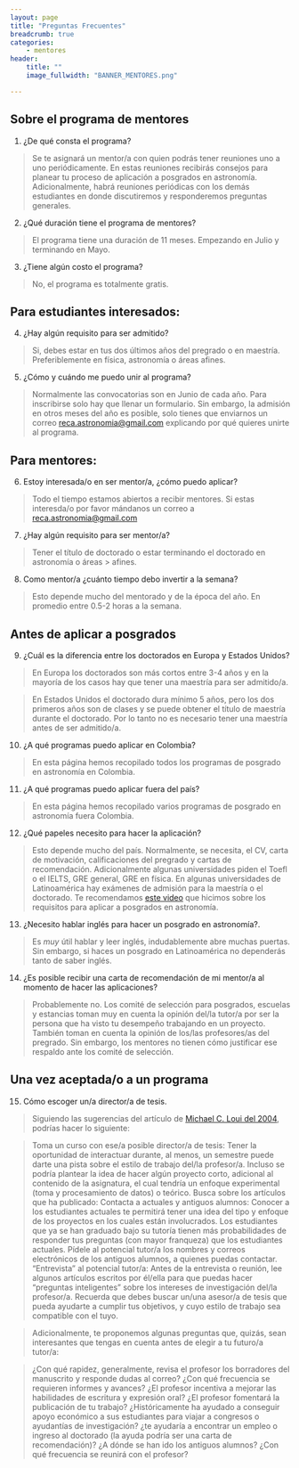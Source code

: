 ```yaml
---
layout: page
title: "Preguntas Frecuentes"
breadcrumb: true
categories:
    - mentores
header:
    title: ""
    image_fullwidth: "BANNER_MENTORES.png"

---
```




## Sobre el programa de mentores


1. ¿De qué consta el programa?

>  Se te asignará un mentor/a con quien podrás tener reuniones uno a uno periódicamente.
  En estas reuniones recibirás consejos para planear tu proceso de
  aplicación a posgrados en astronomía.  Adicionalmente, habrá reuniones
  periódicas con los demás estudiantes en donde discutiremos y responderemos
  preguntas generales.

2. ¿Qué duración tiene el programa de mentores?

> El programa tiene una duración de 11 meses. Empezando en Julio y terminando en
Mayo.    

3. ¿Tiene algún costo el programa?

> No, el programa es totalmente gratis.

## Para estudiantes interesados:

4. ¿Hay algún requisito para ser admitido?

> Si, debes estar en tus dos últimos años del pregrado o en maestría.
 Preferiblemente en física, astronomía o áreas afines.  


5. ¿Cómo y cuándo me puedo unir al programa?

>Normalmente las convocatorias son en Junio de cada año. Para inscribirse solo
hay que llenar un formulario. Sin embargo, la admisión en otros meses del año es
posible, solo tienes que enviarnos un correo reca.astronomia@gmail.com
explicando por qué quieres unirte al programa.


## Para mentores:

6. Estoy interesada/o en ser mentor/a, ¿cómo puedo aplicar?

> Todo el tiempo estamos abiertos a recibir mentores. Si estas interesda/o por favor mándanos un correo a reca.astronomia@gmail.com

7. ¿Hay algún requisito para ser mentor/a?

> Tener el título de doctorado o estar terminando el doctorado en astronomía o áreas > afines.

8. Como mentor/a ¿cuánto tiempo debo invertir a la semana?

> Esto depende mucho del mentorado y de la época del año. En promedio entre 0.5-2 horas a la semana.

## Antes de aplicar a posgrados

9. ¿Cuál es la diferencia entre los doctorados en Europa y Estados Unidos?

> En Europa los doctorados son más cortos entre 3-4 años y en la mayoría de los casos hay que tener una maestría para ser admitido/a.

> En Estados Unidos el doctorado dura mínimo 5 años, pero los dos primeros años son de clases y se puede obtener el título de maestría durante el doctorado. Por
lo tanto no es necesario tener una maestría antes de ser admitido/a.

10.  ¿A qué programas puedo aplicar en Colombia?

> En esta página hemos recopilado todos los programas de posgrado en astronomía en Colombia.

11. ¿A qué programas puedo aplicar fuera del país?

> En esta página hemos recopilado varios programas de posgrado en astronomía fuera Colombia.

12. ¿Qué papeles necesito para hacer la aplicación?

> Esto depende mucho del país. Normalmente, se necesita, el CV, carta de motivación, calificaciones del pregrado y cartas de recomendación. Adicionalmente algunas universidades piden el Toefl o el IELTS, GRE general, GRE en física. En algunas universidades de Latinoamérica hay exámenes de admisión para la maestría o el doctorado. Te recomendamos [este video](https://youtu.be/kpyapzPtX4w) que hicimos sobre los requisitos para aplicar a posgrados en astronomía.

[//]: # (14.  ¿Hay algun formato para el CV?)
[//]: # (15.  ¿Cómo escribir la carta de motivación?)

13.  ¿Necesito hablar inglés para hacer un posgrado en astronomía?.

> Es *muy* útil hablar y leer inglés, indudablemente abre muchas puertas. Sin embargo, si haces un posgrado en Latinoamérica no dependerás tanto de saber inglés.

14. ¿Es posible recibir una carta de recomendación de mi mentor/a al momento de hacer las aplicaciones?

> Probablemente no. Los comité de selección para posgrados, escuelas y estancias
toman muy en cuenta la opinión del/la tutor/a por ser la persona que ha visto tu
desempeño trabajando en un proyecto. También toman en cuenta la opinión de
los/las profesores/as del pregrado. Sin embargo, los mentores no tienen cómo
justificar ese respaldo ante los comité de selección.


 ## Una vez aceptada/o a un programa

[//]: # (17.  Fui admitida/o a un programa de maestría/doctorado pero no tengo beca. Becas en Colombia)


15. Cómo escoger un/a director/a de tesis.

> Siguiendo las sugerencias del artículo de [Michael C. Loui del 2004](https://d32ogoqmya1dw8.cloudfront.net/files/geoethics/getting_started--ethics_resour.pdf), podrías hacer lo siguiente:

> Toma un curso con ese/a posible director/a de tesis: Tener la oportunidad de interactuar durante, al menos, un semestre puede darte una pista sobre el estilo de trabajo del/la profesor/a. Incluso se podría plantear la idea de hacer algún proyecto corto, adicional al contenido de la asignatura, el cual tendría un
enfoque experimental (toma y procesamiento de datos) o teórico.
Busca sobre los artículos que ha publicado:
Contacta a actuales y antiguos alumnos: Conocer a los estudiantes actuales te
permitirá tener una idea del tipo y enfoque de los proyectos en los cuales están
involucrados. Los estudiantes que ya se han graduado bajo su tutoría tienen más probabilidades de responder tus preguntas (con mayor franqueza) que los
estudiantes actuales. Pídele al potencial tutor/a los nombres y correos electrónicos de los antiguos alumnos, a quienes puedas contactar.
“Entrevista” al potencial tutor/a: Antes de la entrevista o reunión, lee algunos
artículos escritos por él/ella para que puedas hacer “preguntas inteligentes”
sobre los intereses de investigación del/la profesor/a. Recuerda que debes
buscar un/una asesor/a de tesis que pueda ayudarte a cumplir tus objetivos, y
cuyo estilo de trabajo sea compatible con el tuyo.

> Adicionalmente, te proponemos algunas preguntas que, quizás, sean interesantes
que tengas en cuenta antes de elegir a tu futuro/a tutor/a:

> ¿Con qué rapidez, generalmente, revisa el profesor los borradores del manuscrito
y responde dudas al correo? ¿Con qué frecuencia se requieren informes y avances?
¿El profesor incentiva a mejorar las habilidades de escritura y expresión oral?
¿El profesor fomentará la publicación de tu trabajo? ¿Históricamente ha ayudado
a conseguir apoyo económico a sus estudiantes para viajar a congresos o
ayudantías de investigación? ¿te ayudaría a encontrar un empleo o ingreso al doctorado (la ayuda podría ser una carta de recomendación)? ¿A dónde se han ido los antiguos alumnos? ¿Con qué frecuencia se reunirá con el profesor?
